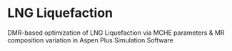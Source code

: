# LNG Liquefaction
DMR-based optimization of LNG Liquefaction via MCHE parameters & MR composition variation in Aspen Plus Simulation Software
